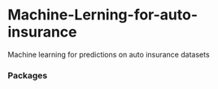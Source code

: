 # Machine-Lerning-for-auto-insurance
Machine learning for predictions on auto insurance datasets

### Packages


